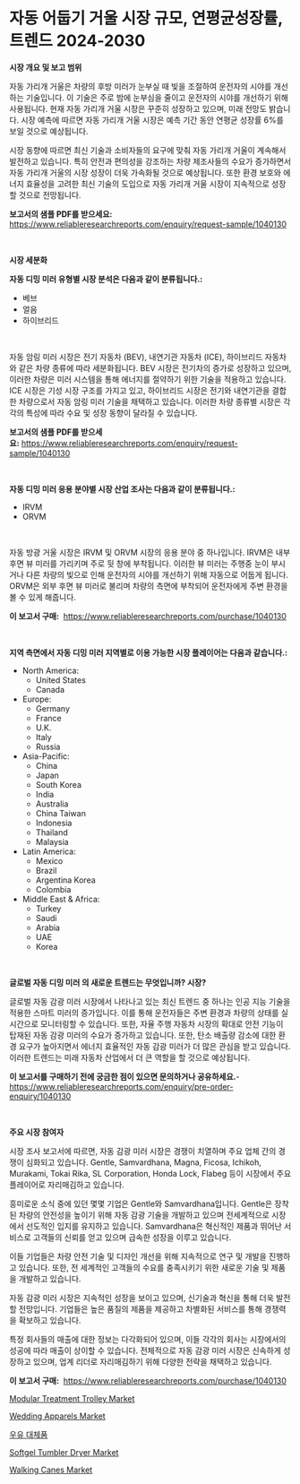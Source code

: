 <p><h1>자동 어둡기 거울 시장 규모, 연평균성장률, 트렌드 2024-2030</h1></p><p><strong>시장 개요 및 보고 범위</strong></p>
<p><p>자동 가리개 거울은 차량의 후방 미러가 눈부실 때 빛을 조절하여 운전자의 시야를 개선하는 기술입니다. 이 기술은 주로 밤에 눈부심을 줄이고 운전자의 시야를 개선하기 위해 사용됩니다. 현재 자동 가리개 거울 시장은 꾸준히 성장하고 있으며, 미래 전망도 밝습니다. 시장 예측에 따르면 자동 가리개 거울 시장은 예측 기간 동안 연평균 성장률 6%를 보일 것으로 예상됩니다. </p><p>시장 동향에 따르면 최신 기술과 소비자들의 요구에 맞춰 자동 가리개 거울이 계속해서 발전하고 있습니다. 특히 안전과 편의성을 강조하는 차량 제조사들의 수요가 증가하면서 자동 가리개 거울의 시장 성장이 더욱 가속화될 것으로 예상됩니다. 또한 환경 보호와 에너지 효율성을 고려한 최신 기술의 도입으로 자동 가리개 거울 시장이 지속적으로 성장할 것으로 전망됩니다.</p></p>
<p><strong>보고서의 샘플 PDF를 받으세요:</strong> <a href="https://www.reliableresearchreports.com/enquiry/request-sample/1040130">https://www.reliableresearchreports.com/enquiry/request-sample/1040130</a></p>
<p>&nbsp;</p>
<p><strong>시장 세분화</strong></p>
<p><strong>자동 디밍 미러 유형별 시장 분석은 다음과 같이 분류됩니다.:</strong></p>
<p><ul><li>베브</li><li>얼음</li><li>하이브리드</li></ul></p>
<p>&nbsp;</p>
<p><p>자동 암링 미러 시장은 전기 자동차 (BEV), 내연기관 자동차 (ICE), 하이브리드 자동차와 같은 차량 종류에 따라 세분화됩니다. BEV 시장은 전기차의 증가로 성장하고 있으며, 이러한 차량은 미러 시스템을 통해 에너지를 절약하기 위한 기술을 적용하고 있습니다. ICE 시장은 기성 시장 구조를 가지고 있고, 하이브리드 시장은 전기와 내연기관을 결합한 차량으로서 자동 암링 미러 기술을 채택하고 있습니다. 이러한 차량 종류별 시장은 각각의 특성에 따라 수요 및 성장 동향이 달라질 수 있습니다.</p></p>
<p><strong>보고서의 샘플 PDF를 받으세요:</strong>&nbsp;<a href="https://www.reliableresearchreports.com/enquiry/request-sample/1040130">https://www.reliableresearchreports.com/enquiry/request-sample/1040130</a></p>
<p>&nbsp;</p>
<p><strong> 자동 디밍 미러 응용 분야별 시장 산업 조사는 다음과 같이 분류됩니다.:</strong></p>
<p><ul><li>IRVM</li><li>ORVM</li></ul></p>
<p>&nbsp;</p>
<p><p>자동 방광 거울 시장은 IRVM 및 ORVM 시장의 응용 분야 중 하나입니다. IRVM은 내부 후면 뷰 미러를 가리키며 주로 뒷 창에 부착됩니다. 이러한 뷰 미러는 주행중 눈이 부시거나 다른 차량의 빛으로 인해 운전자의 시야를 개선하기 위해 자동으로 어둡게 됩니다. ORVM은 외부 후면 뷰 미러로 불리며 차량의 측면에 부착되어 운전자에게 주변 환경을 볼 수 있게 해줍니다.</p></p>
<p><strong>이 보고서 구매:</strong>&nbsp; <a href="https://www.reliableresearchreports.com/purchase/1040130">https://www.reliableresearchreports.com/purchase/1040130</a></p>
<p>&nbsp;</p>
<p><strong>지역 측면에서 자동 디밍 미러 지역별로 이용 가능한 시장 플레이어는 다음과 같습니다.:</strong></p>
<p><ul>
    <li>
        North America:
        <ul>
            <li>United States</li>
            <li>Canada</li>
        </ul>
    </li>
    <li>
        Europe:
        <ul>
            <li>Germany</li>
            <li>France</li>
            <li>U.K.</li>
            <li>Italy</li>
            <li>Russia</li>
        </ul>
    </li>
    <li>
        Asia-Pacific:
        <ul>
            <li>China</li>
            <li>Japan</li>
            <li>South Korea</li>
            <li>India</li>
            <li>Australia</li>
            <li>China Taiwan</li>
            <li>Indonesia</li>
            <li>Thailand</li>
            <li>Malaysia</li>
        </ul>
    </li>
    <li>
        Latin America:
        <ul>
            <li>Mexico</li>
            <li>Brazil</li>
            <li>Argentina Korea</li>
            <li>Colombia</li>
        </ul>
    </li>
    <li>
        Middle East & Africa:
        <ul>
            <li>Turkey</li>
            <li>Saudi</li>
            <li>Arabia</li>
            <li>UAE</li>
            <li>Korea</li>
        </ul>
    </li>
    </ul></p>
<p>&nbsp;</p>
<p><strong>글로벌 자동 디밍 미러 의 새로운 트렌드는 무엇입니까? 시장?</strong></p>
<p><p>글로벌 자동 감광 미러 시장에서 나타나고 있는 최신 트렌드 중 하나는 인공 지능 기술을 적용한 스마트 미러의 증가입니다. 이를 통해 운전자들은 주변 환경과 차량의 상태를 실시간으로 모니터링할 수 있습니다. 또한, 자율 주행 자동차 시장의 확대로 안전 기능이 탑재된 자동 감광 미러의 수요가 증가하고 있습니다. 또한, 탄소 배출량 감소에 대한 환경 요구가 높아지면서 에너지 효율적인 자동 감광 미러가 더 많은 관심을 받고 있습니다. 이러한 트렌드는 미래 자동차 산업에서 더 큰 역할을 할 것으로 예상됩니다.</p></p>
<p><strong>이 보고서를 구매하기 전에 궁금한 점이 있으면 문의하거나 공유하세요.</strong>- <a href="https://www.reliableresearchreports.com/enquiry/pre-order-enquiry/1040130">https://www.reliableresearchreports.com/enquiry/pre-order-enquiry/1040130</a></p>
<p>&nbsp;</p>
<p><strong>주요 시장 참여자</strong></p>
<p><p>시장 조사 보고서에 따르면, 자동 감광 미러 시장은 경쟁이 치열하며 주요 업체 간의 경쟁이 심화되고 있습니다. Gentle, Samvardhana, Magna, Ficosa, Ichikoh, Murakami, Tokai Rika, SL Corporation, Honda Lock, Flabeg 등이 시장에서 주요 플레이어로 자리매김하고 있습니다.</p><p>흥미로운 소식 중에 있던 몇몇 기업은 Gentle와 Samvardhana입니다. Gentle은 장착된 차량의 안전성을 높이기 위해 자동 감광 기술을 개발하고 있으며 전세계적으로 시장에서 선도적인 입지를 유지하고 있습니다. Samvardhana은 혁신적인 제품과 뛰어난 서비스로 고객들의 신뢰를 얻고 있으며 급속한 성장을 이루고 있습니다.</p><p>이들 기업들은 차량 안전 기술 및 디자인 개선을 위해 지속적으로 연구 및 개발을 진행하고 있습니다. 또한, 전 세계적인 고객들의 수요를 충족시키기 위한 새로운 기술 및 제품을 개발하고 있습니다.</p><p>자동 감광 미러 시장은 지속적인 성장을 보이고 있으며, 신기술과 혁신을 통해 더욱 발전할 전망입니다. 기업들은 높은 품질의 제품을 제공하고 차별화된 서비스를 통해 경쟁력을 확보하고 있습니다.</p><p>특정 회사들의 매출에 대한 정보는 다각화되어 있으며, 이들 각각의 회사는 시장에서의 성공에 따라 매출이 상이할 수 있습니다. 전체적으로 자동 감광 미러 시장은 신속하게 성장하고 있으며, 업계 리더로 자리매김하기 위해 다양한 전략을 채택하고 있습니다.</p></p>
<p><strong>이 보고서 구매:</strong>&nbsp;&nbsp;<a href="https://www.reliableresearchreports.com/purchase/1040130">https://www.reliableresearchreports.com/purchase/1040130</a></p>
<p><p><a href="https://issuu.com/reportprime-2/docs/modular-treatment-trolley-market-size-2030.pptx">Modular Treatment Trolley Market</a></p><p><a href="https://github.com/ashepherd82/Market-Research-Report-List-3/blob/main/wedding-apparels-market.md">Wedding Apparels Market</a></p><p><a href="https://github.com/lkwggful07722/Market-Research-Report-List-1/blob/main/42304684188.md">우유 대체품</a></p><p><a href="https://issuu.com/reportprime-2/docs/softgel-tumbler-dryer-market-size-2030.pptx">Softgel Tumbler Dryer Market</a></p><p><a href="https://github.com/irfadac/Market-Research-Report-List-2/blob/main/walking-canes-market.md">Walking Canes Market</a></p></p>
